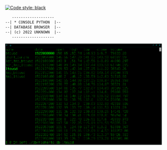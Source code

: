 [![Code style: black](https://img.shields.io/badge/code%20style-black-000000.svg)](https://github.com/psf/black)
```
   -------------------
--| * CONSOLE PYTHON  |--
--| DATABASE BROWSER  |--
--| (c) 2022 UNKNOWN  |--
   -------------------
```
![PYDBRO SCREEN](https://raw.githubusercontent.com/mtatton/pydbro/master/pydbro.png)
